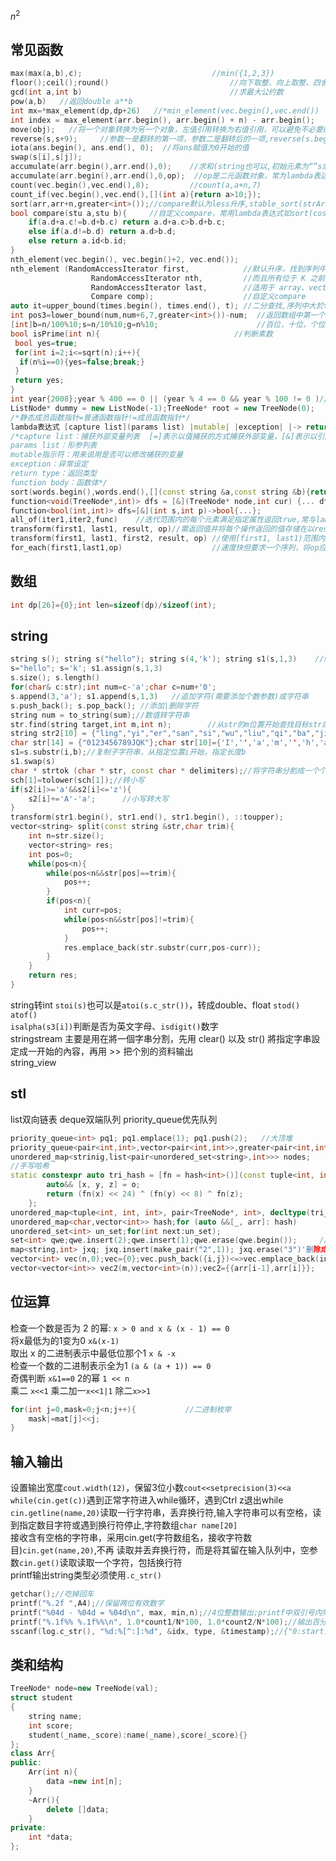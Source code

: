 $n^2$
## 常见函数
```c++
max(max(a,b),c);                             //min({1,2,3})
floor();ceil();round()                           //向下取整、向上取整、四舍五入
gcd(int a,int b)                                 //求最大公约数
pow(a,b)   //返回double a**b
int mx=*max_element(dp,dp+26)   //*min_element(vec.begin(),vec.end())
int index = max_element(arr.begin(), arr.begin() + n) - arr.begin();
move(obj);   //将一个对象转换为另一个对象，左值引用转换为右值引用，可以避免不必要的拷贝操作
reverse(s,s+9);     //参数一是翻转的第一项，参数二是翻转后的一项,reverse(s.begin(),s.begin()+9)
iota(ans.begin(), ans.end(), 0);  //将ans赋值为0开始的值
swap(s[i],s[j]);
accumulate(arr.begin(),arr.end(),0);    //求和(string也可以,初始元素为“”s或者string{})  
accumulate(arr.begin(),arr.end(),0,op);  //op是二元函数对象，常为lambda表达式，参1总数，参2arr元素
count(vec.begin(),vec.end(),8);         //count(a,a+n,7)
count_if(vec.begin(),vec.end(),[](int a){return a>10;});
sort(arr,arr+n,greater<int>());//compare默认为less升序,stable_sort(strArray.begin(), strArray.end(), compare); 稳定排序
bool compare(stu a,stu b){     //自定义compare，常用lambda表达式如sort(costs.begin(), costs.end(), [](vector<int> &a, vector<int> &b){return a[0] - a[1] < b[0] - b[1];}); //差值排序    
	if(a.d+a.c!=b.d+b.c) return a.d+a.c>b.d+b.c;
	else if(a.d!=b.d) return a.d>b.d;
	else return a.id<b.id;
}
nth_element(vec.begin(), vec.begin()+2, vec.end());
nth_element (RandomAccessIterator first,            //默认升序，找到序列中第n小的元素K，并将 K 移动到序列中第 n 的位置处
                  RandomAccessIterator nth,         //而且所有位于 K 之前的元素都比 K 小，所有位于 K 之后的元素都比 K 大。
                  RandomAccessIterator last,        //适用于 array、vector、deque 这 3 个容器以及普通数组
                  Compare comp);                    //自定义compare
auto it=upper_bound(times.begin(), times.end(), t); //二分查找,序列中大於t的最小值的位置(地址)，减去times.begin()即为序号
int pos3=lower_bound(num,num+6,7,greater<int>())-num;  //返回数组中第一个小于或等于被查数的值，重载为greater降序序列
[int]b=n/100%10;s=n/10%10;g=n%10;                      //百位，十位，个位
bool isPrime(int n){                              //判断素数
 bool yes=true;
 for(int i=2;i<=sqrt(n);i++){
  if(n%i==0){yes=false;break;}
 }
 return yes;
}
int year{2008};year % 400 == 0 || (year % 4 == 0 && year % 100 != 0 )//判断闰年
ListNode* dummy = new ListNode(-1);TreeNode* root = new TreeNode(0);
/*静态成员函数指针=普通函数指针!=成员函数指针*/
lambda表达式 [capture list](params list) |mutable| |exception| |-> return type| { function body };
/*capture list：捕获外部变量列表  [=]表示以值捕获的方式捕获外部变量，[&]表示以引用捕获的方式捕获外部变量
params list：形参列表
mutable指示符：用来说用是否可以修改捕获的变量
exception：异常设定
return type：返回类型
function body：函数体*/
sort(words.begin(),words.end(),[](const string &a,const string &b){return a.size()==b.size()?a>b:a.size()<b.size();});
function<void(TreeNode*,int)> dfs = [&](TreeNode* node,int cur) {... dfs(node->left,cur+1);};   //lambda递归型
function<bool(int,int)> dfs=[&](int s,int p)->bool{...};
all_of(iter1,iter2,func)    //迭代范围内的每个元素满足指定属性返回true,常与lambda表达式连用
transform(first1, last1, result, op)//需返回值并将每个操作返回的值存储在以result开头的范围内，op可以是函数指针或函数对象或lambda表达式
transform(first1, last1, first2, result, op) //使用[first1, last1)范围内的每个元素作为第一个参数调用op,并以first2开头的范围内的每个元素作为第二个参数调用op
for_each(first1,last1,op)                    //速度快但要求一个序列，将op应用于[first1, last1)范围内的每个元素，无需返回值
```

## 数组
```c++
int dp[26]={0};int len=sizeof(dp)/sizeof(int);
```

## string
```c++
string s(); string s("hello"); string s(4,'k'); string s1(s,1,3)    //s从1开始长度为3的子串 不支持一个字符型参数的构造函数
s="hello"; s='k'; s1.assign(s,1,3)
s.size(); s.length()
for(char& c:str);int num=c-'a';char c=num+'0';
s.append(3,'a'); s1.append(s,1,3)   //追加字符(需要添加个数参数)或字符串    s.insert(2,3,'k') //在下标2处添加字符串"kkk"
s.push_back(); s.pop_back(); //添加|删除字符
string num = to_string(sum);//数值转字符串 
str.find(string target,int m,int n);        //从str的m位置开始查找目标str的前n个字符，返回第一个首字母位置 str.find("jxq")!=string::npos;str.rfind()
string str2[10] = {"ling","yi","er","san","si","wu","liu","qi","ba","jiu"};string a(5,'8');string *str = {"hello", "world"};
char str[14] = {"0123456789JQK"};char str[10]={'I','','a','m','','h','a','p','p','y'};char *str[] = {"Hello", "C++", "World"};char *str="IloveChina";
s1=s.substr(i,b);//复制子字符串，从指定位置i开始，指定长度b
s1.swap(s)
char * strtok (char * str, const char * delimiters);//将字符串分割成一个个片段,str指向欲分割的字符串(char []型不可是string)，delimiters为分割符(支持多个)
sch[1]=tolower(sch[1]);//转小写
if(s2[i]>='a'&&s2[i]<='z'){
	s2[i]+='A'-'a';      //小写转大写
}
transform(str1.begin(), str1.end(), str1.begin(), ::toupper);
vector<string> split(const string &str,char trim){
    int n=str.size();
    vector<string> res;
    int pos=0;
    while(pos<n){
        while(pos<n&&str[pos]==trim){
            pos++;
        }
        if(pos<n){
            int curr=pos;
            while(pos<n&&str[pos]!=trim){
                pos++;
            }
            res.emplace_back(str.substr(curr,pos-curr));
        }
    }
    return res;
}
```
string转int `stoi(s)`也可以是`atoi(s.c_str())`，转成double、float `stod() atof()`     <br>
`isalpha(s3[i])`判断是否为英文字母、`isdigit()`数字 <br>
 stringstream 主要是用在將一個字串分割，先用 clear() 以及 str() 將指定字串設定成一开始的內容，再用 >> 把个別的资料输出 <br>
 string_view   <br>

## stl
list双向链表   deque双端队列 priority_queue优先队列                           <br>
```c++
priority_queue<int> pq1; pq1.emplace(1); pq1.push(2);   //大顶堆
priority_queue<pair<int,int>,vector<pair<int,int>>,greater<pair<int,int>>> pq2;	pq2.push({0, 1});  //小顶堆
unordered_map<strinig,list<pair<unordered_set<string>,int>>> nodes;
//手写哈希
static constexpr auto tri_hash = [fn = hash<int>()](const tuple<int, int, int>& o) -> size_t {
        auto&& [x, y, z] = o;
        return (fn(x) << 24) ^ (fn(y) << 8) ^ fn(z);
    };
unordered_map<tuple<int, int, int>, pair<TreeNode*, int>, decltype(tri_hash)> seen{0, tri_hash};
unordered_map<char,vector<int>> hash;for (auto &&[_, arr]: hash)
unordered_set<int> un_set;for(int next:un_set);
set<int> qwe;qwe.insert(2);qwe.insert(1);qwe.erase(qwe.begin());     //插入字符后有序，删除的是1
map<string,int> jxq; jxq.insert(make_pair("2",1)); jxq.erase("3")'删除成功返回1，不成功返回0'
vector<int> vec(n,0);vec={0};vec.push_back({i,j})<=>vec.emplace_back(initializer_list<int>{i,j});vec.erase(vec.begin()【,vec.begin()+n】);vec.emplace(vec.begin(),0); 
vector<vector<int>> vec2(m,vector<int>(n));vec2={{arr[i-1],arr[i]}};
```

## 位运算
检查一个数是否为 2 的幂: `x > 0 and x & (x - 1) == 0`  <br>
将x最低为的1变为0 `x&(x-1)`                            <br>
取出 x 的二进制表示中最低位那个1 `x & -x `              <br>
检查一个数的二进制表示全为1  `(a & (a + 1)) == 0`       <br>
奇偶判断 `x&1==0` 2的幂 `1 << n `                      <br>
乘二 `x<<1` 乘二加一`x<<1|1`   除二`x>>1`
```c++         
for(int j=0,mask=0;j<n;j++){           //二进制枚举
    mask|=mat[j]<<j;   
}
```

## 输入输出
设置输出宽度`cout.width(12)`，保留3位小数`cout<<setprecision(3)<<a`         <br>
`while(cin.get(c))`遇到正常字符进入while循环，遇到Ctrl z退出while            <br>
`cin.getline(name,20)`读取一行字符串，丢弃换行符,输入字符串可以有空格，读到指定数目字符或遇到换行符停止,字符数组`char name[20]`   <br>
接收含有空格的字符串，采用cin.get(字符数组名，接收字符数目)`cin.get(name,20)`,不再 读取并丢弃换行符，而是将其留在输入队列中，空参数`cin.get()`读取读取一个字符，包括换行符      <br>
printf输出string类型必须使用`.c_str()`   <br>
```c++
getchar();//吃掉回车
printf("%.2f ",A4);//保留两位有效数字
printf("%04d - %04d = %04d\n", max, min,n);//4位整数输出;printf中双引号内除了输出控制符和转义字符\n外，所有其余的普通字符全部都原样输出
printf("%.1f%% %.1f%%\n", 1.0*count1/N*100, 1.0*count2/N*100);//输出百分数两个百分号
sscanf(log.c_str(), "%d:%[^:]:%d", &idx, type, &timestamp);//{"0:start:0","0:end:2"}
```

## 类和结构
```c++
TreeNode* node=new TreeNode(val);
struct student
{
    string name;
    int score;
    student(_name,_score):name(_name),score(_score){}
};
class Arr{
public:
    Arr(int n){
        data =new int[n];
    }
    ~Arr(){
        delete []data;
    }
private:
    int *data;
};
```
